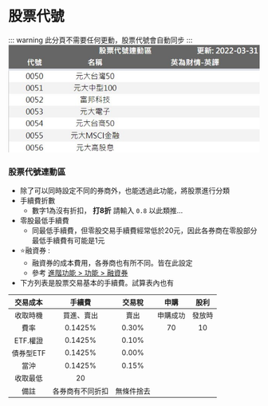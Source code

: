 # 股票代號
 ::: warning 此分頁不需要任何更動，股票代號會自動同步
 :::
 ![](../../.vuepress/public/images/基本功能_股票代號.jpg)

### 股票代號連動區 
   - 除了可以同時設定不同的券商外，也能透過此功能，將股票進行分類
 - 手續費折數
   - 數字1為沒有折扣， **打8折** 請輸入 `0.8` 以此類推...
 - 零股最低手續費
   - 同最低手續費，但零股交易手續費經常低於20元，因此各券商在零股部分最低手續費有可能是1元
 - ⭐融資券 : 
   - 融資券的成本費用，各券商也有所不同。皆在此設定
   - 參考 [進階功能 > 功能 > 融資券](../PayOnly/功能.md#融資券)
 - 下方列表是股票交易基本的手續費。試算表內也有

 交易成本 |  手續費  | 交易稅 | 申購 | 股利 |
 :-----:  |:-------:| :---: | :---: | :---: |
 收取時機 |買進、賣出| 賣出  |申購成功|發放時|
 費率     | 0.1425% | 0.30% |  70   |  10  |
 ETF.權證 | 0.1425% | 0.10% |
 債券型ETF| 0.1425% | 0.00% |
 當沖　　 | 0.1425% | 0.15% |
 收取最低 |   20    |
 備註　　 |各券商有不同折扣|無條件捨去|
